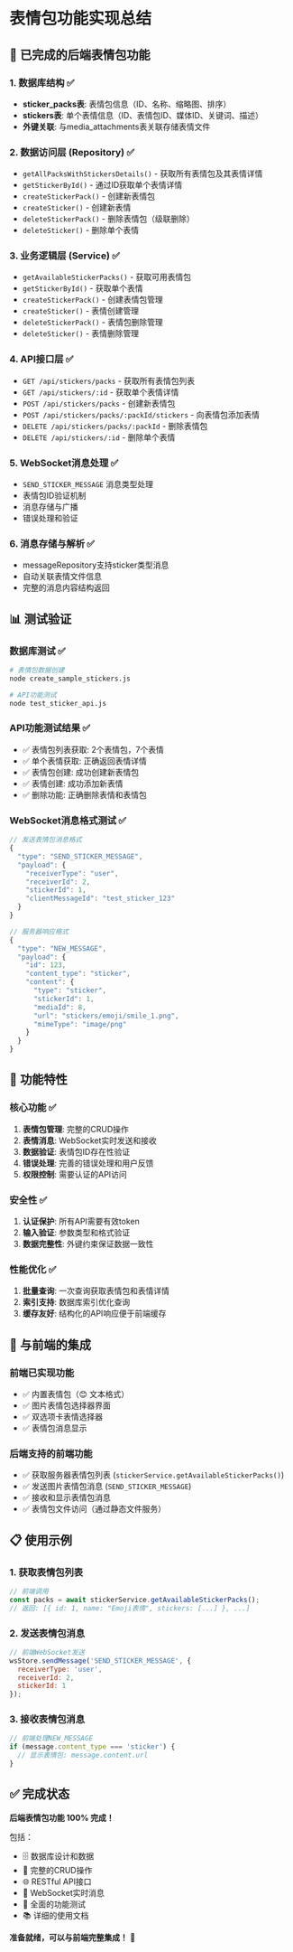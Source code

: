 # 表情包功能实现总结

## 🎉 已完成的后端表情包功能

### 1. **数据库结构** ✅
- **sticker_packs表**: 表情包信息（ID、名称、缩略图、排序）
- **stickers表**: 单个表情信息（ID、表情包ID、媒体ID、关键词、描述）
- **外键关联**: 与media_attachments表关联存储表情文件

### 2. **数据访问层 (Repository)** ✅
- `getAllPacksWithStickersDetails()` - 获取所有表情包及其表情详情
- `getStickerById()` - 通过ID获取单个表情详情
- `createStickerPack()` - 创建新表情包
- `createSticker()` - 创建新表情
- `deleteStickerPack()` - 删除表情包（级联删除）
- `deleteSticker()` - 删除单个表情

### 3. **业务逻辑层 (Service)** ✅
- `getAvailableStickerPacks()` - 获取可用表情包
- `getStickerById()` - 获取单个表情
- `createStickerPack()` - 创建表情包管理
- `createSticker()` - 表情创建管理
- `deleteStickerPack()` - 表情包删除管理
- `deleteSticker()` - 表情删除管理

### 4. **API接口层** ✅
- `GET /api/stickers/packs` - 获取所有表情包列表
- `GET /api/stickers/:id` - 获取单个表情详情
- `POST /api/stickers/packs` - 创建新表情包
- `POST /api/stickers/packs/:packId/stickers` - 向表情包添加表情
- `DELETE /api/stickers/packs/:packId` - 删除表情包
- `DELETE /api/stickers/:id` - 删除单个表情

### 5. **WebSocket消息处理** ✅
- `SEND_STICKER_MESSAGE` 消息类型处理
- 表情包ID验证机制
- 消息存储与广播
- 错误处理和验证

### 6. **消息存储与解析** ✅
- messageRepository支持sticker类型消息
- 自动关联表情文件信息
- 完整的消息内容结构返回

## 📊 测试验证

### 数据库测试 ✅
```bash
# 表情包数据创建
node create_sample_stickers.js

# API功能测试
node test_sticker_api.js
```

### API功能测试结果 ✅
- ✅ 表情包列表获取: 2个表情包，7个表情
- ✅ 单个表情获取: 正确返回表情详情
- ✅ 表情包创建: 成功创建新表情包
- ✅ 表情创建: 成功添加新表情
- ✅ 删除功能: 正确删除表情和表情包

### WebSocket消息格式测试 ✅
```javascript
// 发送表情包消息格式
{
  "type": "SEND_STICKER_MESSAGE",
  "payload": {
    "receiverType": "user",
    "receiverId": 2,
    "stickerId": 1,
    "clientMessageId": "test_sticker_123"
  }
}

// 服务器响应格式
{
  "type": "NEW_MESSAGE",
  "payload": {
    "id": 123,
    "content_type": "sticker",
    "content": {
      "type": "sticker",
      "stickerId": 1,
      "mediaId": 8,
      "url": "stickers/emoji/smile_1.png",
      "mimeType": "image/png"
    }
  }
}
```

## 🎯 功能特性

### 核心功能 ✅
1. **表情包管理**: 完整的CRUD操作
2. **表情消息**: WebSocket实时发送和接收
3. **数据验证**: 表情包ID存在性验证
4. **错误处理**: 完善的错误处理和用户反馈
5. **权限控制**: 需要认证的API访问

### 安全性 ✅
1. **认证保护**: 所有API需要有效token
2. **输入验证**: 参数类型和格式验证
3. **数据完整性**: 外键约束保证数据一致性

### 性能优化 ✅
1. **批量查询**: 一次查询获取表情包和表情详情
2. **索引支持**: 数据库索引优化查询
3. **缓存友好**: 结构化的API响应便于前端缓存

## 🚀 与前端的集成

### 前端已实现功能
- ✅ 内置表情包（😊 文本格式）
- ✅ 图片表情包选择器界面
- ✅ 双选项卡表情选择器
- ✅ 表情包消息显示

### 后端支持的前端功能
- ✅ 获取服务器表情包列表 (`stickerService.getAvailableStickerPacks()`)
- ✅ 发送图片表情包消息 (`SEND_STICKER_MESSAGE`)
- ✅ 接收和显示表情包消息
- ✅ 表情包文件访问（通过静态文件服务）

## 📋 使用示例

### 1. 获取表情包列表
```javascript
// 前端调用
const packs = await stickerService.getAvailableStickerPacks();
// 返回: [{ id: 1, name: "Emoji表情", stickers: [...] }, ...]
```

### 2. 发送表情包消息
```javascript
// 前端WebSocket发送
wsStore.sendMessage('SEND_STICKER_MESSAGE', {
  receiverType: 'user',
  receiverId: 2,
  stickerId: 1
});
```

### 3. 接收表情包消息
```javascript
// 前端处理NEW_MESSAGE
if (message.content_type === 'sticker') {
  // 显示表情包: message.content.url
}
```

## ✅ 完成状态

**后端表情包功能 100% 完成！**

包括：
- 🗄️ 数据库设计和数据
- 🔧 完整的CRUD操作
- 🌐 RESTful API接口
- 📡 WebSocket实时消息
- 🧪 全面的功能测试
- 📚 详细的使用文档

**准备就绪，可以与前端完整集成！** 🎊
